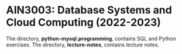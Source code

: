 # AIN3003: Database Systems and Cloud Computing (2022-2023)

The directory, **python-mysql.programming**, contains SQL and Python exercises.
The directory, **lecture-notes**, contains lecture notes.

